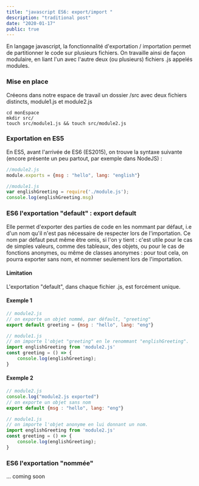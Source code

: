 ```yaml
---
title: "javascript ES6: export/import "
description: "traditional post"
date: "2020-01-17"
public: true
---
```


En langage javascript, la fonctionnalité d'exportation / importation permet de partitionner le code sur plusieurs fichiers. On travaille ainsi de façon modulaire, en liant l'un avec l'autre deux (ou plusieurs) fichiers .js appelés modules.

### Mise en place
Créeons dans notre espace de travail un dossier /src avec deux fichiers distincts, module1.js et module2.js

```shell
cd monEspace
mkdir src/
touch src/module1.js && touch src/module2.js
```

### Exportation en ES5
En ES5, avant l'arrivée de ES6 (ES2015), on trouve la syntaxe suivante (encore présente un peu partout, par exemple dans NodeJS) :

```javascript
//module2.js
module.exports = {msg : "hello", lang: "english"}

//module1.js
var englishGreeting = require('./module.js');
console.log(englishGreeting.msg)
```

### ES6 l'exportation "default" : export default
Elle permet d'exporter des parties de code en les nommant par défaut, i.e d'un nom qu'il n'est pas nécessaire de respecter lors de l'importation.
Ce nom par défaut peut même être omis, si l'on y tient : c'est utile pour le cas de simples valeurs, comme des tableaux, des objets, ou pour le cas de fonctions anonymes, ou même de classes anonymes : pour tout cela, on pourra exporter sans nom, et nommer seulement lors de l'importation.
#### Limitation
L'exportation "default", dans chaque fichier .js, est forcément unique.

#### Exemple 1
```javascript
// module2.js
// on exporte un objet nommé, par défault, "greeting"
export default greeting = {msg : "hello", lang: "eng"}

// module1.js
// on importe l'objet "greeting" en le renommant "englishGreeting".
import englishGreeting from 'module2.js'
const greeting = () => {
    console.log(englishGreeting);
}
```

#### Exemple 2
```javascript
// module2.js
console.log("module2.js exported")
// on exporte un objet sans nom
export default {msg : "hello", lang: "eng"}

// module1.js
// on importe l'objet anonyme en lui donnant un nom.
import englishGreeting from 'module2.js'
const greeting = () => {
    console.log(englishGreeting);
}
```

### ES6 l'exportation "nommée"
... coming soon

